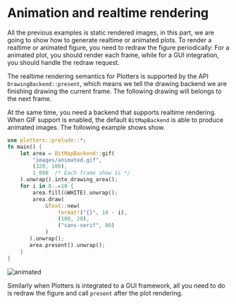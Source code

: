 # Animation and realtime rendering

All the previous examples is static rendered images, in this part, we are going to show how to generate realtime or animated plots. To render a realtime or animated figure, you need to redraw the figure periodically: For a animated plot, you should render each frame, while for a GUI integration, you should handle the redraw request.

The realtime rendering semantics for Plotters is supported by the API `DrawingBackend::present`, which means we tell the drawing backend we are finishing drawing the current frame. The following drawing will belongs to the next frame. 

At the same time, you need a backend that supports realtime rendering. When GIF support is enabled, the default `BitMapBackend` is able to produce animated images. The following example shows show. 

```rust
use plotters::prelude::*;
fn main() {
    let area = BitMapBackend::gif(
        "images/animated.gif", 
        (320, 100), 
        1_000  /* Each frame show 1s */
    ).unwrap().into_drawing_area();
    for i in 0..=10 {
        area.fill(&WHITE).unwrap();
        area.draw(
            &Text::new(
                format!("{}", 10 - i), 
                (100, 20),
                ("sans-serif", 80)
            )
       ).unwrap();
       area.present().unwrap();
    }
}
```
![animated](../../images/animated.gif)

Similarly when Plotters is integrated to a GUI framework, all you need to do is redraw the figure and call `present` after the plot rendering.

